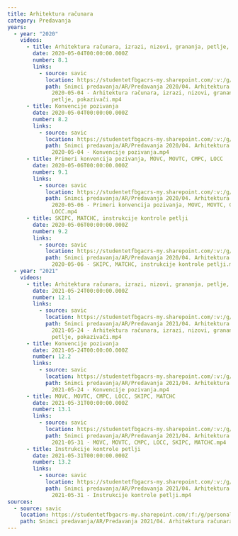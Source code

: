 ```yaml
---
title: Arhitektura računara
category: Predavanja
years:
  - year: "2020"
    videos:
      - title: Arhitektura računara, izrazi, nizovi, grananja, petlje, pokazivači
        date: 2020-05-04T00:00:00.000Z
        number: 8.1
        links:
          - source: savic
            location: https://studentetfbgacrs-my.sharepoint.com/:v:/g/personal/sa190595d_student_etf_bg_ac_rs/EZwZABBRFJtOj_7WfVbD8osBSWQEAoBOLL8AtYiOAiipcw
            path: Snimci predavanja/AR/Predavanja 2020/04. Arhitektura računara/08.01 -
              2020-05-04 - Arhitektura računara, izrazi, nizovi, grananja,
              petlje, pokazivači.mp4
      - title: Konvencije pozivanja
        date: 2020-05-04T00:00:00.000Z
        number: 8.2
        links:
          - source: savic
            location: https://studentetfbgacrs-my.sharepoint.com/:v:/g/personal/sa190595d_student_etf_bg_ac_rs/EZgCiipksaxKiIUu1DzDXTkBBiEgXJEWbUVYAwyD7E-x5Q
            path: Snimci predavanja/AR/Predavanja 2020/04. Arhitektura računara/08.02 -
              2020-05-04 - Konvencije pozivanja.mp4
      - title: Primeri konvencija pozivanja, MOVC, MOVTC, CMPC, LOCC
        date: 2020-05-06T00:00:00.000Z
        number: 9.1
        links:
          - source: savic
            location: https://studentetfbgacrs-my.sharepoint.com/:v:/g/personal/sa190595d_student_etf_bg_ac_rs/EQsIAJxvbbdLp3A6zmp3i4QB7F2pUpQhbhUVLVsqJAQ4Mw
            path: Snimci predavanja/AR/Predavanja 2020/04. Arhitektura računara/09.01 -
              2020-05-06 - Primeri konvencija pozivanja, MOVC, MOVTC, CMPC,
              LOCC.mp4
      - title: SKIPC, MATCHC, instrukcije kontrole petlji
        date: 2020-05-06T00:00:00.000Z
        number: 9.2
        links:
          - source: savic
            location: https://studentetfbgacrs-my.sharepoint.com/:v:/g/personal/sa190595d_student_etf_bg_ac_rs/ERuxDKWdB5JHgF2v5Os1tCkB0k7jRWxcEY1R9B39BuCOeA
            path: Snimci predavanja/AR/Predavanja 2020/04. Arhitektura računara/09.02 -
              2020-05-06 - SKIPC, MATCHC, instrukcije kontrole petlji.mp4
  - year: "2021"
    videos:
      - title: Arhitektura računara, izrazi, nizovi, grananja, petlje, pokazivači
        date: 2021-05-24T00:00:00.000Z
        number: 12.1
        links:
          - source: savic
            location: https://studentetfbgacrs-my.sharepoint.com/:v:/g/personal/sa190595d_student_etf_bg_ac_rs/EXL3593qpOxGoyMcz1DY8sgB0pZAFSfR7bDNNEJKF0DGoA
            path: Snimci predavanja/AR/Predavanja 2021/04. Arhitektura računara/12.01 -
              2021-05-24 - Arhitektura računara, izrazi, nizovi, grananja,
              petlje, pokazivači.mp4
      - title: Konvencije pozivanja
        date: 2021-05-24T00:00:00.000Z
        number: 12.2
        links:
          - source: savic
            location: https://studentetfbgacrs-my.sharepoint.com/:v:/g/personal/sa190595d_student_etf_bg_ac_rs/Eb8O4eBnOjNOgEszPiPErioBdqXjx3ol3SOxR6qJcfFtVA
            path: Snimci predavanja/AR/Predavanja 2021/04. Arhitektura računara/12.02 -
              2021-05-24 - Konvencije pozivanja.mp4
      - title: MOVC, MOVTC, CMPC, LOCC, SKIPC, MATCHC
        date: 2021-05-31T00:00:00.000Z
        number: 13.1
        links:
          - source: savic
            location: https://studentetfbgacrs-my.sharepoint.com/:v:/g/personal/sa190595d_student_etf_bg_ac_rs/EUvIgJoB8RFOthXwN4fE59IBX2xdlRLljHY5aIuCXAutNA
            path: Snimci predavanja/AR/Predavanja 2021/04. Arhitektura računara/13.01 -
              2021-05-31 - MOVC, MOVTC, CMPC, LOCC, SKIPC, MATCHC.mp4
      - title: Instrukcije kontrole petlji
        date: 2021-05-31T00:00:00.000Z
        number: 13.2
        links:
          - source: savic
            location: https://studentetfbgacrs-my.sharepoint.com/:v:/g/personal/sa190595d_student_etf_bg_ac_rs/EUbpvxr-x5VCmaEMDZSkx2wBoqe17MQSjTBRks0NhruDUQ
            path: Snimci predavanja/AR/Predavanja 2021/04. Arhitektura računara/13.02 -
              2021-05-31 - Instrukcije kontrole petlji.mp4
sources:
  - source: savic
    location: https://studentetfbgacrs-my.sharepoint.com/:f:/g/personal/sa190595d_student_etf_bg_ac_rs/EiCkJ1U5ij5Mm0Uye4k2ltYB6_3ytWySCe0ILeblelhycA
    path: Snimci predavanja/AR/Predavanja 2021/04. Arhitektura računara
---
```



